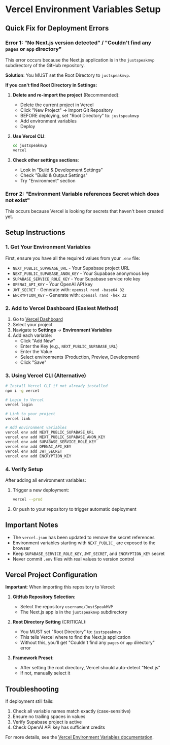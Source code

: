 # Vercel Environment Variables Setup

## Quick Fix for Deployment Errors

### Error 1: "No Next.js version detected" / "Couldn't find any `pages` or `app` directory"
This error occurs because the Next.js application is in the `justspeakmvp` subdirectory of the GitHub repository. 

**Solution**: You MUST set the Root Directory to `justspeakmvp`. 

**If you can't find Root Directory in Settings:**
1. **Delete and re-import the project** (Recommended):
   - Delete the current project in Vercel
   - Click "New Project" → Import Git Repository
   - BEFORE deploying, set "Root Directory" to: `justspeakmvp`
   - Add environment variables
   - Deploy

2. **Use Vercel CLI**:
   ```bash
   cd justspeakmvp
   vercel
   ```

3. **Check other settings sections**:
   - Look in "Build & Development Settings"
   - Check "Build & Output Settings"
   - Try "Environment" section

### Error 2: "Environment Variable references Secret which does not exist"
This occurs because Vercel is looking for secrets that haven't been created yet.

## Setup Instructions

### 1. Get Your Environment Variables

First, ensure you have all the required values from your `.env` file:

- `NEXT_PUBLIC_SUPABASE_URL` - Your Supabase project URL
- `NEXT_PUBLIC_SUPABASE_ANON_KEY` - Your Supabase anonymous key
- `SUPABASE_SERVICE_ROLE_KEY` - Your Supabase service role key
- `OPENAI_API_KEY` - Your OpenAI API key
- `JWT_SECRET` - Generate with: `openssl rand -base64 32`
- `ENCRYPTION_KEY` - Generate with: `openssl rand -hex 32`

### 2. Add to Vercel Dashboard (Easiest Method)

1. Go to [Vercel Dashboard](https://vercel.com/dashboard)
2. Select your project
3. Navigate to **Settings** → **Environment Variables**
4. Add each variable:
   - Click "Add New"
   - Enter the Key (e.g., `NEXT_PUBLIC_SUPABASE_URL`)
   - Enter the Value
   - Select environments (Production, Preview, Development)
   - Click "Save"

### 3. Using Vercel CLI (Alternative)

```bash
# Install Vercel CLI if not already installed
npm i -g vercel

# Login to Vercel
vercel login

# Link to your project
vercel link

# Add environment variables
vercel env add NEXT_PUBLIC_SUPABASE_URL
vercel env add NEXT_PUBLIC_SUPABASE_ANON_KEY
vercel env add SUPABASE_SERVICE_ROLE_KEY
vercel env add OPENAI_API_KEY
vercel env add JWT_SECRET
vercel env add ENCRYPTION_KEY
```

### 4. Verify Setup

After adding all environment variables:

1. Trigger a new deployment:
   ```bash
   vercel --prod
   ```

2. Or push to your repository to trigger automatic deployment

## Important Notes

- The `vercel.json` has been updated to remove the secret references
- Environment variables starting with `NEXT_PUBLIC_` are exposed to the browser
- Keep `SUPABASE_SERVICE_ROLE_KEY`, `JWT_SECRET`, and `ENCRYPTION_KEY` secret
- Never commit `.env` files with real values to version control

## Vercel Project Configuration

**Important**: When importing this repository to Vercel:

1. **GitHub Repository Selection**:
   - Select the repository `username/JustSpeakMVP`
   - The Next.js app is in the `justspeakmvp` subdirectory

2. **Root Directory Setting** (CRITICAL):
   - You MUST set "Root Directory" to: `justspeakmvp`
   - This tells Vercel where to find the Next.js application
   - Without this, you'll get "Couldn't find any `pages` or `app` directory" error

3. **Framework Preset**:
   - After setting the root directory, Vercel should auto-detect "Next.js"
   - If not, manually select it

## Troubleshooting

If deployment still fails:

1. Check all variable names match exactly (case-sensitive)
2. Ensure no trailing spaces in values
3. Verify Supabase project is active
4. Check OpenAI API key has sufficient credits

For more details, see the [Vercel Environment Variables documentation](https://vercel.com/docs/environment-variables).
